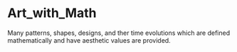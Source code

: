 # Art_with_Math

Many patterns, shapes, designs, and ther time evolutions which are defined mathematically and have aesthetic values are provided.
